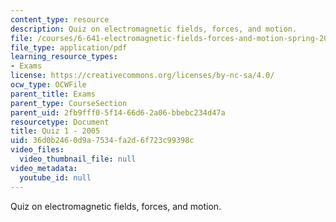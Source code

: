 ```yaml
---
content_type: resource
description: Quiz on electromagnetic fields, forces, and motion.
file: /courses/6-641-electromagnetic-fields-forces-and-motion-spring-2005/36d0b2460d9a7534fa2d6f723c99398c_q1sp05.pdf
file_type: application/pdf
learning_resource_types:
- Exams
license: https://creativecommons.org/licenses/by-nc-sa/4.0/
ocw_type: OCWFile
parent_title: Exams
parent_type: CourseSection
parent_uid: 2fb9fff0-5f14-66d6-2a06-bbebc234d47a
resourcetype: Document
title: Quiz 1 - 2005
uid: 36d0b246-0d9a-7534-fa2d-6f723c99398c
video_files:
  video_thumbnail_file: null
video_metadata:
  youtube_id: null
---
```

Quiz on electromagnetic fields, forces, and motion.